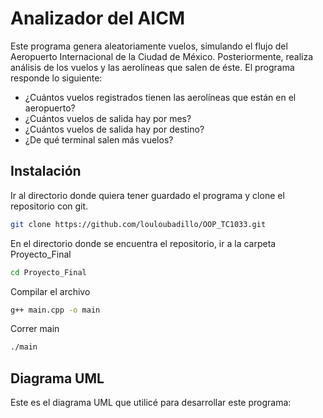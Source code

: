 # Analizador del AICM
Este programa genera aleatoriamente vuelos, simulando el flujo del Aeropuerto Internacional de la Ciudad de México. 
Posteriormente, realiza análisis de los vuelos y las aerolíneas que salen de éste. 
El programa responde lo siguiente: 
- ¿Cuántos vuelos registrados tienen las aerolíneas que están en el aeropuerto?
- ¿Cuántos vuelos de salida hay por mes?
- ¿Cuántos vuelos de salida hay por destino?
- ¿De qué terminal salen más vuelos? 




## Instalación

Ir al directorio donde quiera tener guardado el programa y clone el repositorio con git. 

```bash
git clone https://github.com/louloubadillo/OOP_TC1033.git
```
En el directorio donde se encuentra el repositorio, ir a la carpeta Proyecto_Final 
```bash
cd Proyecto_Final
```
Compilar el archivo
```bash
g++ main.cpp -o main
```
Correr main
```bash
./main 
```
## Diagrama UML

Este es el diagrama UML que utilicé para desarrollar este programa: 


